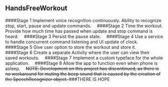 HandsFreeWorkout
----------------
####Stage 1
Implement voice recognition continuously.  Ability to recognize stop, start, pause and update commands. <img src="http://www.wiredsystems.com/blog/wp-content/uploads/2012/05/checkmark.jpg" width = "10" height = "10"/>
####Stage 2
Time the workout.  Provide how much time has passed when update and stop command is heard. <img src="http://www.wiredsystems.com/blog/wp-content/uploads/2012/05/checkmark.jpg" width = "10" height = "10"/>
####Stage 3
Persist the pause state. <img src="http://www.wiredsystems.com/blog/wp-content/uploads/2012/05/checkmark.jpg" width = "10" height = "10"/>
####Stage 4
Use a service to handle concurrent command listening and UI update of clock. <img src="http://www.wiredsystems.com/blog/wp-content/uploads/2012/05/checkmark.jpg" width = "10" height = "10"/>
####Stage 5
Give user option to store the workout and store it. <img src="http://www.clker.com/cliparts/7/d/b/0/11954453151817762013molumen_red_square_error_warning_icon.svg.med.png" width = "10" height = "10"/>
####Stage 6
Create a separate Activity where the user can view their saved workouts. <img src="http://www.clker.com/cliparts/7/d/b/0/11954453151817762013molumen_red_square_error_warning_icon.svg.med.png" width = "10" height = "10"/>
####Stage 7
Implement a custom typeface for the whole application.  <img src="http://www.wiredsystems.com/blog/wp-content/uploads/2012/05/checkmark.jpg" width = "10" height = "10"/>
####Stage 8
Allow the app to function even when phone is asleep.  <img src="http://www.wiredsystems.com/blog/wp-content/uploads/2012/05/checkmark.jpg" width = "10" height = "10"/>
<del>NOTE:  Development on this project has discontinued, as there is no workaround for muting the beep sound that is caused by the creation of the SpeechRecognizer object. </del>
###THERE IS HOPE